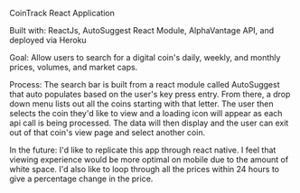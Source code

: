 CoinTrack React Application

Built with: ReactJs, AutoSuggest React Module, AlphaVantage API, and deployed via Heroku

Goal: Allow users to search for a digital coin's daily, weekly, and monthly prices, volumes, and market caps. 

Process: The search bar is built from a react module called AutoSuggest that auto populates based on the user's key press entry. From there, a drop down menu lists out all the coins starting with that letter. The user then selects the coin they'd like to view and a loading icon will appear as each api call is being processed. The data will then display and the user can exit out of that coin's view page and select another coin.

In the future: I'd like to replicate this app through react native. I feel that viewing experience would be more optimal on mobile due to the amount of white space. I'd also like to loop through all the prices within 24 hours to give a percentage change in the price.